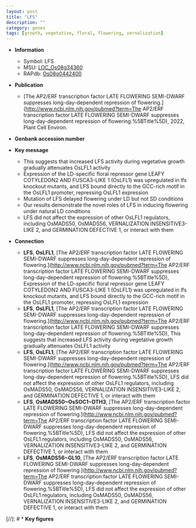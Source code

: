 ```yaml
---
layout: post
title: "LFS"
description: ""
category: genes
tags: [growth, vegetative, floral, flowering, vernalization]
---
```


* **Information**  
    + Symbol: LFS  
    + MSU: [LOC_Os08g34360](http://rice.uga.edu/cgi-bin/ORF_infopage.cgi?orf=LOC_Os08g34360)  
    + RAPdb: [Os08g0442400](http://rapdb.dna.affrc.go.jp/viewer/gbrowse_details/irgsp1?name=Os08g0442400)  

* **Publication**  
    + [The AP2/ERF transcription factor LATE FLOWERING SEMI-DWARF suppresses long-day-dependent repression of flowering.](http://www.ncbi.nlm.nih.gov/pubmed?term=The AP2/ERF transcription factor LATE FLOWERING SEMI-DWARF suppresses long-day-dependent repression of flowering.%5BTitle%5D), 2022, Plant Cell Environ.

* **Genbank accession number**  

* **Key message**  
    + This suggests that increased LFS activity during vegetative growth gradually attenuates OsLFL1 activity
    + Expression of the LD-specific floral repressor gene LEAFY COTYLEDON2 AND FUSCA3-LIKE 1 (OsLFL1) was upregulated in lfs knockout mutants, and LFS bound directly to the GCC-rich motif in the OsLFL1 promoter, repressing OsLFL1 expression
    + Mutation of LFS delayed flowering under LD but not SD conditions
    + Our results demonstrate the novel roles of LFS in inducing flowering under natural LD conditions
    + LFS did not affect the expression of other OsLFL1 regulators, including OsMADS50, OsMADS56, VERNALIZATION INSENSITIVE3-LIKE 2, and GERMINATION DEFECTIVE 1, or interact with them

* **Connection**  
    + __LFS__, __OsLFL1__, [The AP2/ERF transcription factor LATE FLOWERING SEMI-DWARF suppresses long-day-dependent repression of flowering.](http://www.ncbi.nlm.nih.gov/pubmed?term=The AP2/ERF transcription factor LATE FLOWERING SEMI-DWARF suppresses long-day-dependent repression of flowering.%5BTitle%5D),  Expression of the LD-specific floral repressor gene LEAFY COTYLEDON2 AND FUSCA3-LIKE 1 (OsLFL1) was upregulated in lfs knockout mutants, and LFS bound directly to the GCC-rich motif in the OsLFL1 promoter, repressing OsLFL1 expression
    + __LFS__, __OsLFL1__, [The AP2/ERF transcription factor LATE FLOWERING SEMI-DWARF suppresses long-day-dependent repression of flowering.](http://www.ncbi.nlm.nih.gov/pubmed?term=The AP2/ERF transcription factor LATE FLOWERING SEMI-DWARF suppresses long-day-dependent repression of flowering.%5BTitle%5D),  This suggests that increased LFS activity during vegetative growth gradually attenuates OsLFL1 activity
    + __LFS__, __OsLFL1__, [The AP2/ERF transcription factor LATE FLOWERING SEMI-DWARF suppresses long-day-dependent repression of flowering.](http://www.ncbi.nlm.nih.gov/pubmed?term=The AP2/ERF transcription factor LATE FLOWERING SEMI-DWARF suppresses long-day-dependent repression of flowering.%5BTitle%5D),  LFS did not affect the expression of other OsLFL1 regulators, including OsMADS50, OsMADS56, VERNALIZATION INSENSITIVE3-LIKE 2, and GERMINATION DEFECTIVE 1, or interact with them
    + __LFS__, __OsMADS50~OsSOC1~DTH3__, [The AP2/ERF transcription factor LATE FLOWERING SEMI-DWARF suppresses long-day-dependent repression of flowering.](http://www.ncbi.nlm.nih.gov/pubmed?term=The AP2/ERF transcription factor LATE FLOWERING SEMI-DWARF suppresses long-day-dependent repression of flowering.%5BTitle%5D),  LFS did not affect the expression of other OsLFL1 regulators, including OsMADS50, OsMADS56, VERNALIZATION INSENSITIVE3-LIKE 2, and GERMINATION DEFECTIVE 1, or interact with them
    + __LFS__, __OsMADS56~GL10__, [The AP2/ERF transcription factor LATE FLOWERING SEMI-DWARF suppresses long-day-dependent repression of flowering.](http://www.ncbi.nlm.nih.gov/pubmed?term=The AP2/ERF transcription factor LATE FLOWERING SEMI-DWARF suppresses long-day-dependent repression of flowering.%5BTitle%5D),  LFS did not affect the expression of other OsLFL1 regulators, including OsMADS50, OsMADS56, VERNALIZATION INSENSITIVE3-LIKE 2, and GERMINATION DEFECTIVE 1, or interact with them

[//]: # * **Key figures**  


